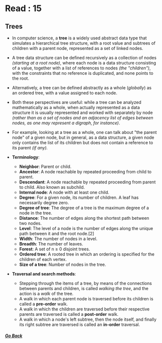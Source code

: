 # Read : 15

## Trees

- In computer science, a **tree** is a widely used abstract data type that simulates a hierarchical tree structure, with a root value and subtrees of children with a parent node, represented as a set of linked nodes.

- A tree data structure can be defined recursively as a collection of nodes *(starting at a root node)*, where each node is a data structure consisting of a value, together with a list of references to nodes *(the "children")*, with the constraints that no reference is duplicated, and none points to the root. 

- Alternatively, a tree can be defined abstractly as a whole (*globally*) as an ordered tree, with a value assigned to each node.

- Both these perspectives are useful: while a tree can be analyzed mathematically as a whole, when actually represented as a data structure it is usually represented and worked with separately by node *(rather than as a set of nodes and an adjacency list of edges between nodes, as one may represent a digraph, for instance)*.

- For example, looking at a tree as a whole, one can talk about "the parent node" of a given node, but in general, as a data structure, a given node only contains the list of its children but does not contain a reference to its parent *(if any).*

- **Terminology**:
  - **Neighbor**: Parent or child.
  - **Ancestor**: A node reachable by repeated proceeding from child to parent.
  - **Descendant**: A node reachable by repeated proceeding from parent to child. Also known as subchild.
  - **Internal node**: A node with at least one child.
  - **Degree**: For a given node, its number of children. A leaf has necessarily degree zero.
  - **Degree of tree**: The degree of a tree is the maximum degree of a node in the tree.
  - **Distance**: The number of edges along the shortest path between two nodes.
  - **Level**: The level of a node is the number of edges along the unique path between it and the root node.[2]
  - **Width**: The number of nodes in a level.
  - **Breadth**: The number of leaves.
  - **Forest**: A set of n ≥ 0 disjoint trees.
  - **Ordered tree**: A rooted tree in which an ordering is specified for the children of each vertex.
  - **Size of a tree**: Number of nodes in the tree. 


- **Traversal and search methods**:
    - Stepping through the items of a tree, by means of the connections between parents and children, is called *walking the tree*, and the action is a *walk* of the tree.
    - A walk in which each parent node is traversed before its children is called a **pre-order** walk.
    - A walk in which the children are traversed before their respective parents are traversed is called a **post-order** walk.
    - A walk in which a node's left subtree, then the node itself, and finally its right subtree are traversed is called an **in-order** traversal.


##### [Go Back](code_401_reading_notes.md)